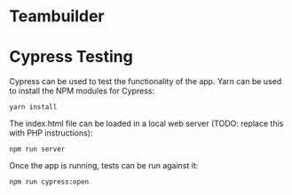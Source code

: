 # Teambuilder



# Cypress Testing

Cypress can be used to test the functionality of the app.  Yarn can be used to install the NPM modules for Cypress:

```
yarn install
```

The index.html file can be loaded in a local web server (TODO: replace this with PHP instructions):

```
npm run server
```

Once the app is running, tests can be run against it:

```
npm run cypress:open
```

